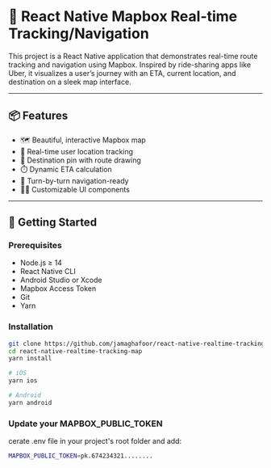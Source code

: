 # 🚗 React Native Mapbox Real-time Tracking/Navigation

This project is a React Native application that demonstrates real-time route tracking and navigation using Mapbox. Inspired by ride-sharing apps like Uber, it visualizes a user’s journey with an ETA, current location, and destination on a sleek map interface.

---

## 📦 Features

- 🗺️ Beautiful, interactive Mapbox map
- 📍 Real-time user location tracking
- 🏁 Destination pin with route drawing
- ⏱️ Dynamic ETA calculation
- 🧭 Turn-by-turn navigation-ready
- 🧑‍💻 Customizable UI components

---

## 🔧 Getting Started


### Prerequisites

- Node.js ≥ 14
- React Native CLI
- Android Studio or Xcode
- Mapbox Access Token
- Git
- Yarn

### Installation

```bash
git clone https://github.com/jamaghafoor/react-native-realtime-tracking-map.git
cd react-native-realtime-tracking-map
yarn install

# iOS
yarn ios

# Android
yarn android
```

### Update your MAPBOX_PUBLIC_TOKEN
cerate .env file in your project's root folder and add:
```bash
MAPBOX_PUBLIC_TOKEN=pk.674234321........

